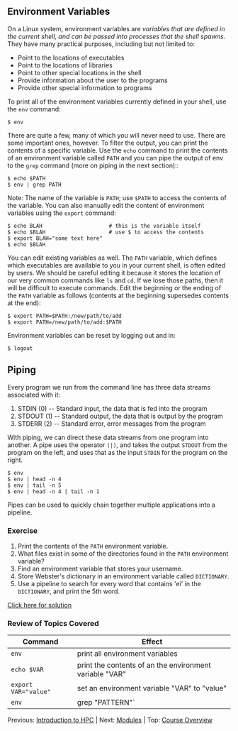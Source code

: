 ## Environment Variables

On a Linux system, environment variables are *variables that are defined in the current shell, and can be passed into processes that the shell spawns*. They have many practical purposes, including but not limited to:

* Point to the locations of executables
* Point to the locations of libraries
* Point to other special locations in the shell
* Provide information about the user to the programs
* Provide other special information to programs

To print all of the environment variables currently defined in your shell, use the `env` command:
```
$ env
```

There are quite a few, many of which you will never need to use. There are some important ones, however. To filter the output, you can print the contents of a specific variable. Use the `echo` command to print the contents of an environment variable called `PATH` and you can pipe the output of env to the `grep` command (more on piping in the next section)::
```
$ echo $PATH
$ env | grep PATH
```

Note: The name of the variable is `PATH`; use `$PATH` to access the contents of the variable. You can also manually edit the content of environment variables using the `export` command:
```
$ echo BLAH                     # this is the variable itself
$ echo $BLAH                    # use $ to access the contents
$ export BLAH="some text here"
$ echo $BLAH
```

You can edit existing variables as well. The `PATH` variable, which defines which executables are available to you in your current shell, is often edited by users. We should be careful editing it because it stores the location of our very common commands like `ls` and `cd`. If we lose those paths, then it will be difficult to execute commands. Edit the beginning or the ending of the `PATH` variable as follows (contents at the beginning supersedes contents at the end):
```
$ export PATH=$PATH:/new/path/to/add
$ export PATH=/new/path/to/add:$PATH
```

Environment variables can be reset by logging out and in:
```
$ logout
```

## Piping

Every program we run from the command line has three data streams associated with it:
1. STDIN (0) -- Standard input, the data that is fed into the program
2. STDOUT (1) -- Standard output, the data that is output by the program
3. STDERR (2) -- Standard error, error messages from the program

With piping, we can direct these data streams from one program into another. A pipe uses the operator `(|)`, and takes the output `STDOUT` from the program on the left, and uses that as the input `STDIN` for the program on the right.

```
$ env
$ env | head -n 4
$ env | tail -n 5
$ env | head -n 4 | tail -n 1
```

Pipes can be used to quickly chain together multiple applications into a pipeline.  

### Exercise

1. Print the contents of the `PATH` environment variable.
2. What files exist in some of the directories found in the `PATH` environment variable?
3. Find an environment variable that stores your username.
4. Store Webster's dictionary in an environment variable called `DICTIONARY`.
5. Use a pipeline to search for every word that contains 'ei' in the `DICTIONARY`, and print the 5th word.

[Click here for solution](intro_to_hpc_02_solution.md)

### Review of Topics Covered

| Command                  | Effect     |
|--------------------------|------------|
| `env`                    | print all environment variables |
| `echo $VAR`              | print the contents of an the environment variable "VAR" |
| `export VAR="value"`     | set an environment variable "VAR" to "value" |
| `env` | grep "PATTERN"`   | search for "PATTERN" among environment variables |



Previous: [Introduction to HPC](intro_to_hpc_01.md) | Next: [Modules](intro_to_hpc_03.md) | Top: [Course Overview](../../index.md)
